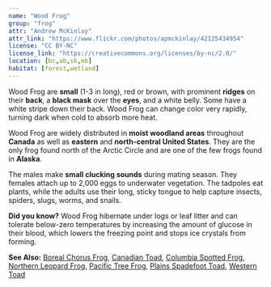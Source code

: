 ```yaml
---
name: "Wood Frog"
group: "frog"
attr: "Andrew McKinlay"
attr_link: "https://www.flickr.com/photos/apmckinlay/42125434954"
license: "CC BY-NC"
license_link: "https://creativecommons.org/licenses/by-nc/2.0/"
location: [bc,ab,sk,mb]
habitat: [forest,wetland]
---
```

Wood Frog are **small** (1-3 in long), red or brown, with prominent **ridges** on their **back**, a **black mask** over the **eyes**, and a white belly. Some have a white stripe down their back. Wood Frog can change color very rapidly, turning dark when cold to absorb more heat.

Wood Frog are widely distributed in **moist woodland areas** throughout **Canada** as well as **eastern** and **north-central United States**. They are the only frog found north of the Arctic Circle and are one of the few frogs found in **Alaska**.

The males make **small clucking sounds** during mating season. They females attach up to 2,000 eggs to underwater vegetation. The tadpoles eat plants, while the adults use their long, sticky tongue to help capture insects, spiders, slugs, worms, and snails.

**Did you know?** Wood Frog hibernate under logs or leaf litter and can tolerate below-zero temperatures by increasing the amount of glucose in their blood, which lowers the freezing point and stops ice crystals from forming.

<!-- generated, do not edit -->
**See Also:**
[Boreal Chorus Frog](/herps/borchor),
[Canadian Toad](/herps/cantoad),
[Columbia Spotted Frog](/herps/colsfrog),
[Northern Leopard Frog](/herps/norlfrog),
[Pacific Tree Frog](/herps/pactfrog),
[Plains Spadefoot Toad](/herps/plainspade),
[Western Toad](/herps/westtoad)

